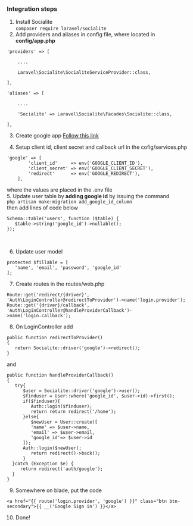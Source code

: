 
### Integration steps
1. Install Socialite <br>
`composer require laravel/socialite`
2. Add providers and aliases in config file, where located in **config/app.php**
```
'providers' => [

    ....

    Laravel\Socialite\SocialiteServiceProvider::class,

],

'aliases' => [

    ....

    'Socialite' => Laravel\Socialite\Facades\Socialite::class,

],
```
3. Create google app 
[Follow this link](https://console.developers.google.com)

4. Setup client id, client secret and callback url in the cofig/services.php
```
'google' => [
        'client_id'     => env('GOOGLE_CLIENT_ID'),
        'client_secret' => env('GOOGLE_CLIENT_SECRET'),
        'redirect'      => env('GOOGLE_REDIRECT'),
    ],
 ```
where the values are placed in the .env file <br>
5. Update user table by **adding google id** by issuing the command<br>
`
php artisan make:migration add_google_id_column
`
<br>then add lines of code below
```
Schema::table('users', function ($table) {
   $table->string('google_id')->nullable();
});
```
<br>

6. Update user model
```
protected $fillable = [
   'name', 'email', 'password', 'google_id'
];
```
7. Create routes in the routes/web.php
```
Route::get('redirect/{driver}', 'Auth\LoginController@redirectToProvider')->name('login.provider');
Route::get('{driver}/callback', 'Auth\LoginController@handleProviderCallback')->name('login.callback');
```
8. On LoginController add
```
public function redirectToProvider()
{
   return Socialite::driver('google')->redirect();
}
```
and
```
public function handleProviderCallback()
{
   try{
      $user = Socialite::driver('google')->user();
      $finduser = User::where('google_id', $user->id)->first();
      if($finduser){
         Auth::login($finduser);
         return return redirect('/home');
      }else{
         $newUser = User::create([
         'name' => $user->name,
         'email' => $user->email,
         'google_id'=> $user->id
      ]);
      Auth::login($newUser);
         return redirect()->back();
      }
  }catch (Exception $e) {
     return redirect('auth/google');
  }
}
```
9. Somewhere on blade, put the code
```
<a href="{{ route('login.provider', 'google') }}" class="btn btn-secondary">{{ __('Google Sign in') }}</a>
```
10. Done!
